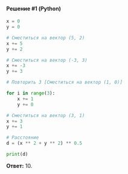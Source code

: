 #### Решение #1 (Python)

```python
x = 0
y = 0

# Сместиться на вектор (5, 2)
x += 5
y += 2

# Сместиться на вектор (-3, 3)
x += -3
y += 3

# Повторить 3 [Сместиться на вектор (1, 0)]

for i in range(3):
	x += 1
	y += 0

# Сместиться на вектор (3, 1)
x += 3
y += 1

# Расстояние
d = (x ** 2 + y ** 2) ** 0.5

print(d)
```
**Ответ:** 10.
